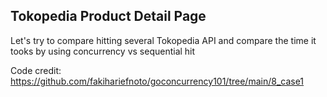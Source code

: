 ## Tokopedia Product Detail Page

Let's try to compare hitting several Tokopedia API and compare the time it tooks by using concurrency vs sequential hit

Code credit: https://github.com/fakihariefnoto/goconcurrency101/tree/main/8_case1
